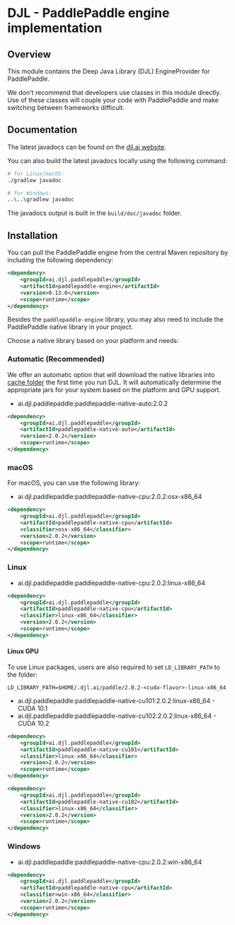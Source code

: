 # DJL - PaddlePaddle engine implementation

## Overview

This module contains the Deep Java Library (DJL) EngineProvider for PaddlePaddle.

We don't recommend that developers use classes in this module directly.
Use of these classes will couple your code with PaddlePaddle and make switching between frameworks difficult.

## Documentation

The latest javadocs can be found on the [djl.ai website](https://javadoc.io/doc/ai.djl.paddlepaddle/paddlepaddle-engine/latest/index.html).

You can also build the latest javadocs locally using the following command:

```sh
# for Linux/macOS:
./gradlew javadoc

# for Windows:
..\..\gradlew javadoc
```
The javadocs output is built in the `build/doc/javadoc` folder.


## Installation
You can pull the PaddlePaddle engine from the central Maven repository by including the following dependency:

```xml
<dependency>
    <groupId>ai.djl.paddlepaddle</groupId>
    <artifactId>paddlepaddle-engine</artifactId>
    <version>0.13.0</version>
    <scope>runtime</scope>
</dependency>
```

Besides the `paddlepaddle-engine` library, you may also need to include the PaddlePaddle native library in your project.

Choose a native library based on your platform and needs:

### Automatic (Recommended)

We offer an automatic option that will download the native libraries into [cache folder](../../docs/development/cache_management.md) the first time you run DJL.
It will automatically determine the appropriate jars for your system based on the platform and GPU support.

- ai.djl.paddlepaddle:paddlepaddle-native-auto:2.0.2

```xml
<dependency>
    <groupId>ai.djl.paddlepaddle</groupId>
    <artifactId>paddlepaddle-native-auto</artifactId>
    <version>2.0.2</version>
    <scope>runtime</scope>
</dependency>
```

### macOS
For macOS, you can use the following library:

- ai.djl.paddlepaddle:paddlepaddle-native-cpu:2.0.2:osx-x86_64

```xml
<dependency>
    <groupId>ai.djl.paddlepaddle</groupId>
    <artifactId>paddlepaddle-native-cpu</artifactId>
    <classifier>osx-x86_64</classifier>
    <version>2.0.2</version>
    <scope>runtime</scope>
</dependency>
```

### Linux

- ai.djl.paddlepaddle:paddlepaddle-native-cpu:2.0.2:linux-x86_64

```xml
<dependency>
    <groupId>ai.djl.paddlepaddle</groupId>
    <artifactId>paddlepaddle-native-cpu</artifactId>
    <classifier>linux-x86_64</classifier>
    <version>2.0.2</version>
    <scope>runtime</scope>
</dependency>
```

#### Linux GPU

To use Linux packages, users are also required to set `LD_LIBRARY_PATH` to the folder:

```
LD_LIBRARY_PATH=$HOME/.djl.ai/paddle/2.0.2-<cuda-flavor>-linux-x86_64
```

- ai.djl.paddlepaddle:paddlepaddle-native-cu101:2.0.2:linux-x86_64 - CUDA 10.1
- ai.djl.paddlepaddle:paddlepaddle-native-cu102:2.0.2:linux-x86_64 - CUDA 10.2

```xml
<dependency>
    <groupId>ai.djl.paddlepaddle</groupId>
    <artifactId>paddlepaddle-native-cu101</artifactId>
    <classifier>linux-x86_64</classifier>
    <version>2.0.2</version>
    <scope>runtime</scope>
</dependency>
```

```xml
<dependency>
    <groupId>ai.djl.paddlepaddle</groupId>
    <artifactId>paddlepaddle-native-cu102</artifactId>
    <classifier>linux-x86_64</classifier>
    <version>2.0.2</version>
    <scope>runtime</scope>
</dependency>
```


### Windows

- ai.djl.paddlepaddle:paddlepaddle-native-cpu:2.0.2:win-x86_64

```xml
<dependency>
    <groupId>ai.djl.paddlepaddle</groupId>
    <artifactId>paddlepaddle-native-cpu</artifactId>
    <classifier>win-x86_64</classifier>
    <version>2.0.2</version>
    <scope>runtime</scope>
</dependency>
```
